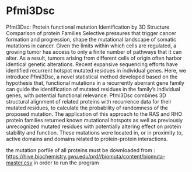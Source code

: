 # Pfmi3Dsc
Pfmi3Dsc: Protein functional mutation Identification by 3D Structure Comparison of protein Families
Selective pressures that trigger cancer formation and progression, shape the mutational landscape of somatic mutations in cancer. Given the limits within which cells are regulated, a growing tumor has access to only a finite number of pathways that it can alter. As a result, tumors arising from different cells of origin often harbor identical genetic alterations. Recent expansive sequencing efforts have identified recurrent hotspot mutated residues in individual genes. Here, we introduce Pfmi3Dsc, a novel statistical method developed based on the hypothesis that, functional mutations in a recurrently aberrant gene family can guide the identification of mutated residues in the family’s individual genes, with potential functional relevance. Pfmi3Dsc combines 3D structural alignment of related proteins with recurrence data for their mutated residues, to calculate the probability of randomness of the proposed mutation. The application of this approach to the RAS and RHO protein families returned known mutational hotspots as well as previously unrecognized mutated residues with potentially altering effect on protein stability and function. These mutations were located in, or in proximity to, active domains and domains related to protein-protein interactions.


the mutation porfile of all proteins must be downloaded from :
https://hive.biochemistry.gwu.edu/prd//biomuta/content/biomuta-master.csv
in order to run the program
